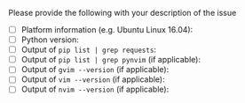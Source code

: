 Please provide the following with your description of the issue

- [ ] Platform information (e.g. Ubuntu Linux 16.04):
- [ ] Python version:
- [ ] Output of `pip list | grep requests`:
- [ ] Output of `pip list | grep pynvim` (if applicable):
- [ ] Output of `gvim --version` (if applicable):
- [ ] Output of `vim --version` (if applicable):
- [ ] Output of `nvim --version` (if applicable):
